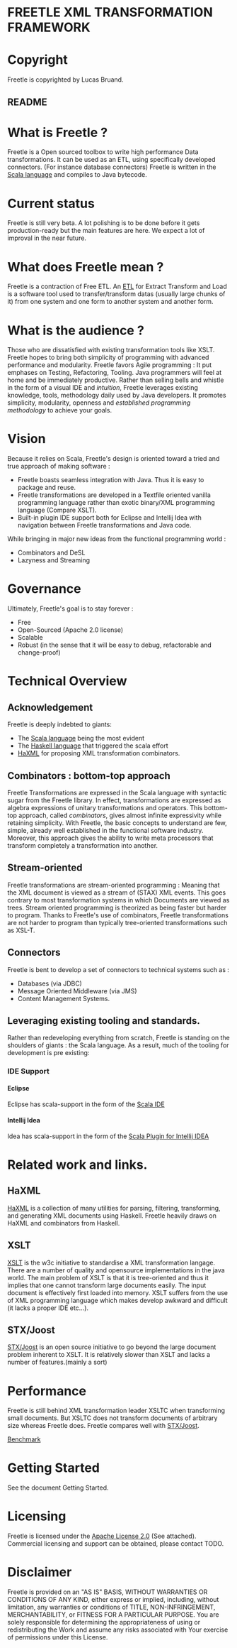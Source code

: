 
FREETLE XML TRANSFORMATION FRAMEWORK
====================================

# Copyright
Freetle is copyrighted by Lucas Bruand.

README
------

# What is Freetle ?

Freetle is a Open sourced toolbox to write high performance Data transformations.
It can be used as an ETL, using specifically developed connectors.
(For instance database connectors)
Freetle is written in the [Scala language](http://www.scala-lang.org/) and compiles to Java bytecode.

# Current status

Freetle is still very beta.
A lot polishing is to be done before it gets production-ready but the main features are here.
We expect a lot of improval in the near future.

# What does Freetle mean ?

Freetle is a contraction of Free ETL. An [ETL](http://en.wikipedia.org/wiki/Extract,_transform,_load) for Extract Transform and Load is a software tool used to transfer/transform datas (usually large chunks of it) from one system and one form to another system and another form.

# What is the audience ?

Those who are dissatisfied with existing transformation tools like XSLT.
Freetle hopes to bring both simplicity of programming with advanced performance and modularity.
Freetle favors Agile programming : It put emphases on Testing, Refactoring, Tooling.
Java programmers will feel at home and be immediately productive.
Rather than selling bells and whistle in the form of a visual IDE and _intuition_,
Freetle leverages existing knowledge, tools, methodology daily used by Java developers.
It promotes simplicity, modularity, openness and _established programming methodology_ to achieve your goals.

# Vision

Because it relies on Scala, Freetle's design is oriented toward a tried and true approach of making software :

* Freetle boasts seamless integration with Java. Thus it is easy to package and reuse.
* Freetle transformations are developed in a Textfile oriented vanilla programming language rather than exotic binary/XML programming language (Compare XSLT).
* Built-in plugin IDE support both for Eclipse and Intellij Idea with navigation between Freetle transformations
      and Java code.

While bringing in major new ideas from the functional programming world :

* Combinators and DeSL
* Lazyness and Streaming

# Governance

Ultimately, Freetle's goal is to stay forever :

* Free
* Open-Sourced (Apache 2.0 license)
* Scalable
* Robust (in the sense that it will be easy to debug, refactorable and change-proof)
 
# Technical Overview

## Acknowledgement
Freetle is deeply indebted to giants:

* The [Scala language](http://www.scala-lang.org/) being the most evident
* The [Haskell language](http://www.haskell.org/) that triggered the scala effort
* [HaXML](http://www.cs.york.ac.uk/fp/HaXml/) for proposing XML transformation combinators.

## Combinators : bottom-top approach
Freetle Transformations are expressed in the Scala language with syntactic sugar from the Freetle library.
In effect, transformations are expressed as algebra expressions of unitary transformations and operators.
This bottom-top approach, called _combinators_, gives almost infinite expressivity while retaining simplicity.
With Freetle, the basic concepts to understand are few, simple, already well established in the functional
software industry.
Moreover, this approach gives the ability to write meta processors that transform completely a transformation into
another.

## Stream-oriented
Freetle transformations are stream-oriented programming :
Meaning that the XML document is viewed as a stream of (STAX) XML events.
This goes contrary to most transformation systems in which Documents are viewed as trees.
Stream oriented programming is theorized as being faster but harder to program.
Thanks to Freetle's use of combinators, Freetle transformations are not harder to program than typically tree-oriented transformations such as XSL-T.

## Connectors
Freetle is bent to develop a set of connectors to technical systems such as :

* Databases (via JDBC)
* Message Oriented Middleware (via JMS)
* Content Management Systems.

## Leveraging existing tooling and standards.
Rather than redeveloping everything from scratch, Freetle is standing on the shoulders of giants :
the Scala language.
 As a result, much of the tooling for development is pre existing:
### IDE Support
#### Eclipse
Eclipse has scala-support in the form of the [Scala IDE](http://www.assembla.com/wiki/show/scala-ide)

#### Intellij Idea
Idea has scala-support in the form of the
    [Scala Plugin for Intellij IDEA](http://confluence.jetbrains.net/display/SCA/Scala+Plugin+for+Intellij+IDEA)

# Related work and links.

## HaXML
[HaXML](http://www.cs.york.ac.uk/fp/HaXml/) is a collection of many utilities for parsing, filtering, transforming, and generating XML documents using Haskell. Freetle heavily draws on HaXML and combinators from Haskell.

## XSLT
[XSLT](http://en.wikipedia.org/wiki/XSLT) is the w3c initiative to standardise a XML transformation langage. There are a number of quality and opensource implementations in the java world. The main problem of XSLT is that it is tree-oriented and thus it implies that one cannot transform large documents easily. The input document is effectively first loaded into memory. XSLT suffers from the use of XML programming language which makes develop awkward and difficult (it lacks a proper IDE etc...).

## STX/Joost
[STX/Joost](http://joost.sourceforge.net/) is an open source initiative to go beyond the large document problem inherent to XSLT. It is relatively slower than XSLT and lacks a number of features.(mainly a sort)

# Performance
Freetle is still behind XML transformation leader XSLTC when transforming small documents.
But XSLTC does not transform documents of arbitrary size whereas Freetle does.
Freetle compares well with [STX/Joost](http://joost.sourceforge.net/).

[Benchmark](http://yquem.inria.fr/~frisch/xstream/bench.html)

# Getting Started

See the document Getting Started.

# Licensing
Freetle is licensed under the [Apache License 2.0](http://www.apache.org/licenses/LICENSE-2.0) (See attached).
Commercial licensing and support can be obtained, please contact TODO.

# Disclaimer
Freetle is provided on an "AS IS" BASIS,
WITHOUT WARRANTIES OR CONDITIONS OF ANY KIND, either express or
implied, including, without limitation, any warranties or conditions
of TITLE, NON-INFRINGEMENT, MERCHANTABILITY, or FITNESS FOR A
PARTICULAR PURPOSE. You are solely responsible for determining the
appropriateness of using or redistributing the Work and assume any
risks associated with Your exercise of permissions under this License.
